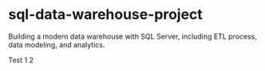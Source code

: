 # sql-data-warehouse-project
Building a modern data warehouse with SQL Server, including ETL process, data modeling, and analytics. 

Test 1 2
